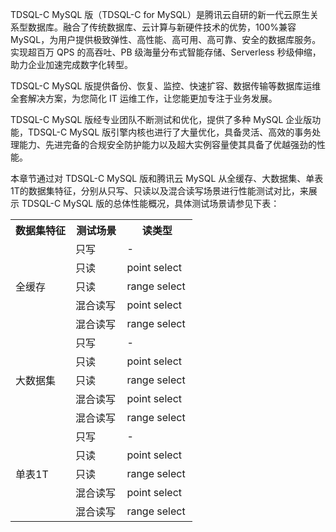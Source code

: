 TDSQL-C MySQL 版（TDSQL-C for MySQL）是腾讯云自研的新一代云原生关系型数据库。融合了传统数据库、云计算与新硬件技术的优势，100%兼容 MySQL，为用户提供极致弹性、高性能、高可用、高可靠、安全的数据库服务。实现超百万 QPS 的高吞吐、PB 级海量分布式智能存储、Serverless 秒级伸缩，助力企业加速完成数字化转型。

TDSQL-C MySQL 版提供备份、恢复、监控、快速扩容、数据传输等数据库运维全套解决方案，为您简化 IT 运维工作，让您能更加专注于业务发展。

TDSQL-C MySQL 版经专业团队不断测试和优化，提供了多种 MySQL 企业版功能，TDSQL-C MySQL 版引擎内核也进行了大量优化，具备灵活、高效的事务处理能力、先进完备的合规安全防护能力以及超大实例容量使其具备了优越强劲的性能。

本章节通过对 TDSQL-C MySQL 版和腾讯云 MySQL 从全缓存、大数据集、单表1T的数据集特征，分别从只写、只读以及混合读写场景进行性能测试对比，来展示 TDSQL-C MySQL 版的总体性能概况，具体测试场景请参见下表：

<table>
<tr><th>数据集特征</th><th>测试场景</th><th>读类型</th></tr>
<tr><td rowspan = "5"  width="33%">全缓存</td><td>只写</td><td>-</td></tr>
<tr><td>只读</td><td>point select</td></tr>
<tr><td>只读</td><td>range select</td></tr>
<tr><td>混合读写</td><td>point select</td></tr>
<tr><td>混合读写</td><td>range select</td></tr>
<tr><td rowspan = "5"  width="33%">大数据集</td><td>只写</td><td>-</td></tr>
<tr><td>只读</td><td>point select</td></tr>
<tr><td>只读</td><td>range select</td></tr>
<tr><td>混合读写</td><td>point select</td></tr>
<tr><td>混合读写</td><td>range select</td></tr>
<tr><td rowspan = "5"  width="33%">单表1T</td><td>只写</td><td>-</td></tr>
<tr><td>只读</td><td>point select</td></tr>
<tr><td>只读</td><td>range select</td></tr>
<tr><td>混合读写</td><td>point select</td></tr>
<tr><td>混合读写</td><td>range select</td></tr>
<table>
